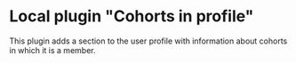 # Local plugin "Cohorts in profile"

This plugin adds a section to the user profile with information about cohorts in which it is a member.